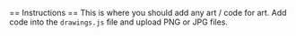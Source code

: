 == Instructions ==
This is where you should add any art / code for art. Add code into the `drawings.js` file and upload PNG or JPG files.

